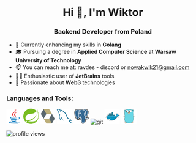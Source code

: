<h1 align="center">Hi 👋, I'm Wiktor</h1>
<h3 align="center">Backend Developer from Poland</h3>

- 🧠 Currently enhancing my skills in **Golang**
- 🎓 Pursuing a degree in **Applied Computer Science** at **Warsaw University of Technology**  
- 📫 You can reach me at: ravdes - discord or [nowakwik21@gmail.com](mailto:nowakwik21@gmail.com)
- 👨‍💻 Enthusiastic user of **JetBrains** tools
- 🚀 Passionate about **Web3** technologies


<h3 align="left">Languages and Tools:</h3>
<p align="left">
  <a href="https://www.java.com" target="_blank" rel="noreferrer" style="display: inline-block; text-decoration: none; outline: none; box-shadow: none;">
    <img src="https://raw.githubusercontent.com/devicons/devicon/master/icons/java/java-original.svg" alt="java" width="40" height="40" style="border: none;"/>
  </a>
  <a href="https://spring.io/projects/spring-boot" target="_blank" rel="noreferrer" style="display: inline-block; text-decoration: none; outline: none; box-shadow: none;">
    <img src="https://raw.githubusercontent.com/devicons/devicon/master/icons/spring/spring-original.svg" alt="spring" width="40" height="40" style="border: none;"/>
  </a>
  <a href="https://hibernate.org/" target="_blank" rel="noreferrer" style="display: inline-block; text-decoration: none; outline: none; box-shadow: none;">
    <img src="https://raw.githubusercontent.com/devicons/devicon/master/icons/hibernate/hibernate-original.svg" alt="hibernate" width="40" height="40" style="border: none;"/>
  </a>
  <a href="https://www.mysql.com/" target="_blank" rel="noreferrer" style="display: inline-block; text-decoration: none; outline: none; box-shadow: none;">
    <img src="https://raw.githubusercontent.com/devicons/devicon/master/icons/mysql/mysql-original.svg" alt="mysql" width="40" height="40" style="border: none;"/>
  </a>
  <a href="https://www.postgresql.org/" target="_blank" rel="noreferrer" style="display: inline-block; text-decoration: none; outline: none; box-shadow: none;">
    <img src="https://raw.githubusercontent.com/devicons/devicon/master/icons/postgresql/postgresql-original.svg" alt="postgresql" width="40" height="40" style="border: none;"/>
  </a>
  <a href="https://git-scm.com/" target="_blank" rel="noreferrer" style="display: inline-block; text-decoration: none; outline: none; box-shadow: none;">
    <img src="https://www.vectorlogo.zone/logos/git-scm/git-scm-icon.svg" alt="git" width="40" height="40" style="border: none;"/>
  </a>
  <a href="https://www.docker.com/" target="_blank" rel="noreferrer" style="display: inline-block; text-decoration: none; outline: none; box-shadow: none;">
    <img src="https://raw.githubusercontent.com/devicons/devicon/master/icons/docker/docker-original.svg" alt="docker" width="40" height="40" style="border: none;"/>
  </a>
  <a href="https://golang.org/" target="_blank" rel="noreferrer" style="display: inline-block; text-decoration: none; outline: none; box-shadow: none;">
    <img src="https://raw.githubusercontent.com/devicons/devicon/master/icons/go/go-original.svg" alt="golang" width="40" height="40" style="border: none;"/>
  </a>
</p>


  


<p align="left">
  <img src="https://komarev.com/ghpvc/?username=ravdes&label=Profile%20views&color=0e75b6&style=flat" alt="profile views" />
</p>
